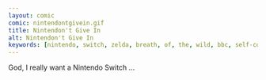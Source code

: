 ```yaml
---
layout: comic
comic: nintendontgivein.gif
title: Nintendon't Give In
alt: Nintendon't Give In
keywords: [nintendo, switch, zelda, breath, of, the, wild, bbc, self-control]
---
```


God, I really want a Nintendo Switch ...